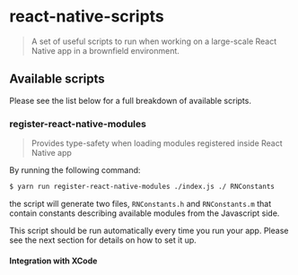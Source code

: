 react-native-scripts
====================

> A set of useful scripts to run when working on a large-scale React Native app in a brownfield environment.

## Available scripts

Please see the list below for a full breakdown of available scripts.

### register-react-native-modules

> Provides type-safety when loading modules registered inside React Native app

By running the following command:

```bash
$ yarn run register-react-native-modules ./index.js ./ RNConstants
```

the script will generate two files, `RNConstants.h` and `RNConstants.m` that contain constants describing
available modules from the Javascript side.

This script should be run automatically every time you run your app. Please see the next section for details on how to set it up.

#### Integration with XCode
